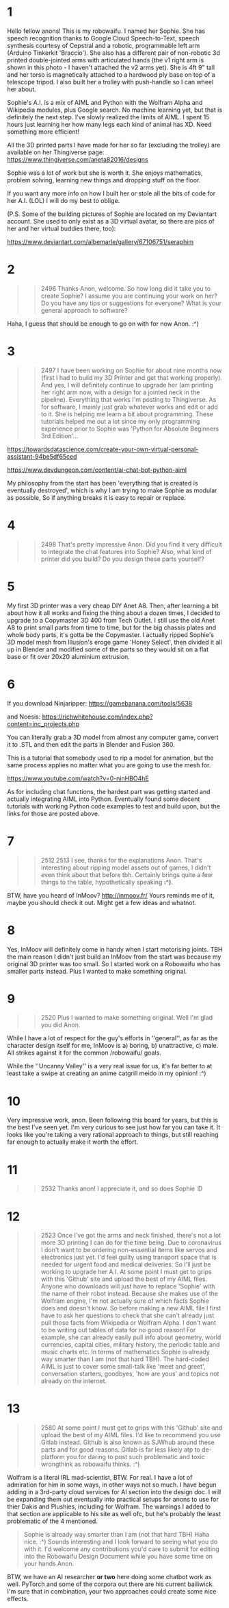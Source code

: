 # 1
Hello fellow anons! This is my robowaifu. I named her Sophie. She has speech recognition thanks to Google Cloud Speech-to-Text, speech synthesis courtesy of Cepstral and a robotic, programmable left arm (Arduino Tinkerkit 'Braccio'). She also has a different pair of non-robotic 3d printed double-jointed arms with articulated hands (the v1 right arm is shown in this photo - I haven't attached the v2 arms yet). She is 4ft 9" tall and her torso is magnetically attached to a hardwood ply base on top of a telescope tripod. I also built her a trolley with push-handle so I can wheel her about. 

Sophie's  A.I. is a mix of AIML and Python with the Wolfram Alpha and Wikipedia modules, plus Google search. No machine learning yet, but that is definitely the next step. I've slowly realized the limits of AIML. I spent 15 hours just learning her how many legs each kind of animal has XD. Need something more efficient!

All the 3D printed parts I have made for her so far (excluding the trolley) are available on her Thingiverse page: 
https://www.thingiverse.com/aneta82016/designs

Sophie was a lot of work but she is worth it. She enjoys mathematics, problem solving, learning new things and dropping stuff on the floor.

If you want any more info on how I built her or stole all the bits of code for her A.I. (LOL) I will do my best to oblige. 

(P.S. Some of the building pictures of Sophie are located on my Deviantart account. She used to only exist as a 3D virtual avatar, so there are pics of her and her virtual buddies there, too):

https://www.deviantart.com/albemarle/gallery/67106751/seraphim

# 2
>>2496
Thanks Anon, welcome. So how long did it take you to create Sophie? I assume you are continuing your work on her? Do you have any tips or suggestions for everyone? What is your general approach to software?

Haha, I guess that should be enough to go on with for now Anon. :^)

# 3
>>2497
I have been working on Sophie for about nine months now (first I had to build my 3D Printer and get that working properly). And yes, I will definitely continue to upgrade her (am printing her right arm now, with a design for a jointed neck in the pipeline). Everything that works I'm posting to Thingiverse. As for software, I mainly just grab whatever works and edit or add to it. She is helping me learn a bit about programming.  These tutorials helped me out a lot since my only programming experience prior to Sophie was 'Python for Absolute Beginners 3rd Edition'...

https://towardsdatascience.com/create-your-own-virtual-personal-assistant-94be5df65ced

https://www.devdungeon.com/content/ai-chat-bot-python-aiml

My philosophy from the start has been 'everything that is created is eventually destroyed', which is why I am trying to make Sophie as modular as possible, So if anything breaks it is easy to repair or replace.

# 4
>>2498
That's pretty impressive Anon. Did you find it very difficult to integrate the chat features into Sophie? Also, what kind of printer did you build? Do you design these parts yourself?

# 5
My first 3D printer was a very cheap DIY Anet A8. Then, after learning a bit about how it all works and fixing the thing about a dozen times, I decided to upgrade to a Copymaster 3D 400 from Tech Outlet. I still use the old Anet A8 to print small parts from time to time, but for the big chassis plates and whole body parts, it's gotta be the Copymaster. I actually ripped Sophie's 3D model mesh from Illusion's eroge game 'Honey Select', then divided it all up in Blender and modified some of the parts so they would sit on a flat base or fit over 20x20 aluminium extrusion.

# 6
If you download Ninjaripper:
https://gamebanana.com/tools/5638

and Noesis:
https://richwhitehouse.com/index.php?content=inc_projects.php

You can literally grab a 3D model from almost any computer game, convert it to .STL and then edit the parts in Blender and Fusion 360.

This is a tutorial that somebody used to rip a model for animation, but the same process applies no matter what you are going to use the mesh for.

https://www.youtube.com/watch?v=0-ninHBO4hE

As for including chat functions, the hardest part was getting started and actually integrating AIML into Python. Eventually found some decent tutorials with working Python code examples to test and build upon, but the links for those are posted above.

# 7
>>2512
>>2513
I see, thanks for the explanations Anon. That's interesting about ripping model assets out of games, I didn't even think about that before tbh. Certainly brings quite a few things to the table, hypothetically speaking **:^)**.

BTW, have you heard of InMoov?
http://inmoov.fr/
Yours reminds me of it, maybe you should check it out. Might get a few ideas and whatnot.

# 8
Yes, InMoov will definitely come in handy when I  start motorising joints. TBH the main reason I didn't just build an InMoov from the start was because my original 3D printer was too small. So I started work on a Robowaifu who has smaller parts instead. Plus I wanted to make something original.

# 9
>>2520
>Plus I wanted to make something original.
Well I'm glad you did Anon. 

While I have a lot of respect for the guy's efforts in ''general'', as far 
 as the character design itself for me, InMoov is a) boring, b) unattractive, c) male. All strikes against it for the common /robowaifu/ goals.

While the ''Uncanny Valley'' is a very real issue for us, it's far better to at least take a swipe at creating an anime catgrill meido in my opinion! :^)

# 10
Very impressive work, anon. Been following this board for years, but this is the best I've seen yet. I'm very curious to see just how far you can take it. It looks like you're taking a very rational approach to things, but still reaching far enough to actually make it worth the effort.

# 11
>>2532
Thanks anon! I appreciate it, and so does Sophie :D

# 12
>>2523
Once I've got the arms and neck finished, there's not a lot more 3D printing I can do for the time being. Due to coronavirus I don't want to be ordering non-essential items like servos and electronics just yet. I'd feel guilty using transport space that is needed for urgent food and medical deliveries. So I'll just be working to upgrade her A.I. At some point I must get to grips with this 'Github' site and upload the best of my AIML files. Anyone who downloads will just have to replace 'Sophie' with the name of their robot instead. Because she makes use of the Wolfram engine, I'm not actually sure of which facts Sophie does and doesn't know. So before making a new AIML file I first have to ask her questions to check that she can't already just pull those facts from Wikipedia or Wolfram Alpha. I don't want to be writing out tables of data for no good reason! For example, she can already easily pull info about geometry, world currencies, capital cities, military history, the periodic table and music charts etc. In terms of mathematics Sophie is already way smarter than I am (not that hard TBH). The hard-coded AIML is just to cover some small-talk like 'meet and greet', conversation starters, goodbyes, 'how are yous' and topics not already on the internet.

# 13
>>2580
>At some point I must get to grips with this 'Github' site and upload the best of my AIML files. 
I'd like to recommend you use Gitlab instead. Github is also known as SJWhub around these parts and for good reasons. Gitlab is far less likely atp to de-platform you for daring to post such problematic and toxic wrongthink as robowaifu thinks. :^)

Wolfram is a literal IRL mad-scientist, BTW. For real. I have a lot of admiration for him in some ways, in other ways not so much. I have begun adding in a 3rd-party cloud services for AI section into the design doc. I will be expanding them out eventually into practical setups for anons to use for thier Dakis and Plushies, including for Wolfram. The warnings I added to that section are applicable to his site as well ofc, but he's probably the least problematic of the 4 mentioned.

>Sophie is already way smarter than I am (not that hard TBH)
Haha nice. :^) Sounds interesting and I look forward to seeing what you do with it. I'd welcome any contributions you'd care to submit for editing into the Robowaifu Design Document while you have some time on your hands Anon. 

BTW, we have an AI researcher **or two** here doing some chatbot work as well. PyTorch and some of the corpora out there are his current bailiwick. I'm sure that in combination, your two approaches could create some nice effects.

